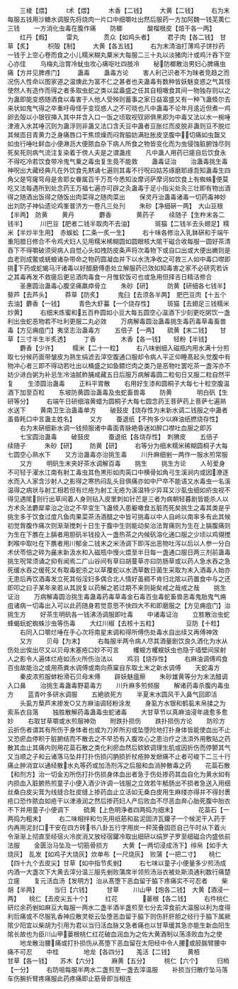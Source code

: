 <!-- { "loadSidebar": true } -->
　　三棱【煨】　　　术【煨】　　　木香【二钱】
　　大黄【二钱】
　　右为末每服五钱用沙糖水调服先将烧肉一片口中细嚼吐出然后服药一方加阿魏一钱芜荑仁三钱
　　一方消化虫毒在腹作痛
　　防榔　　　　酸榴根皮【焙干各一两】
　　红丹【煆】　　　雷丸　　　　贯众【如鸡头者】
　　君子肉【各二钱】　甘草【炙】　　　枳殻【制】
　　大黄【各五钱】
　　右为末清油打薄鸡子饼抄药一钱于上空心卷而食之小儿糯米糊丸粟米大每服二三十丸以淡猪肉汁或鸡汁吞下空心亦佳
　　乌梅丸治胃冷蚘虫攻心痛呕吐四肢冷
　　秘防榔散治男妇心脾痛虫痛【方并见脾疼门】
　　蛊毒
　　蛊毒方论
　　害人利己识者不为昩者竞趋之而况伤人性命以图家道之温燠此为富不仁之甚者也夫蛊毒有数种皆妖魅变惑之气其怪使然人有造作而得之者多取虫蛇之类以盆盎盛之任其自相噉食其间一物独存则以之为蛊即能变惑随酒食以毒害于人他人受殃则蓄事之家日益富盛又有一种飞蛊倐尔去来状如鬼气得之卒重吁毋怪乎变现惑人之不可晓也凡中蛊毒不论年月逺近但煮一鸡卵去殻以小银钗挿入其中并含入口一饭之顷取视钗卵俱黑即为中毒又法以水一椀唾津液入水其唾沉则为蛊浮则非蛊又法口含夭豆中蛊者豆胀烂而皮脱非蛊则豆不脱烂其候靣目青黄力乏身痛唇口干焦烦燥而闷胷脇妨满肚胀皮坚腹中切痛如虫齧又如虫行唾吐鲜血小便淋沥大便脓血杂下病人所食之物皆变化而为虫侵蚀脏腑蚀尽则死矣死则病气流注复染着于傍人夫是之谓蛊疰
　　凡中蛊人用药已瘥自后饮食永不得吃冷若饮食带冷鬼气乗之毒虫复生竟不能救
　　蛊毒证治
　　治蛊毒挑生毒神呪出大藏经典凡在外饮食先黙诵七遍则其毒不行呪曰姑苏琢磨耶琢吾知蛊毒生四角父是穹窿穹母是舎耶女眷属百千万吾今悉知汝摩诃萨摩诃如饮食上有蜘蛛便莫吃又法每遇所到处念药王万福七遍亦可辟之灸蛊毒于足小指尖处灸三壮即有物出酒得之随酒出饭得之随饭出肉菜得之随肉菜出
　　保灵丹治蛊毒诸毒一切药毒神妙出刘防子神仙遗论鸡峯普济方一卷凡三处刋
　　朱砂【净细硏一两】　大山豆根【半两】　防黄
　　黄丹　　　　麝香　　　　黄药子
　　续随子【生杵末各二钱半】
　　川巴豆【肥者二钱半取肉不去油】　　　　斑猫【二钱半去头翅足】糯米【半炒半生用】　赤蜈蚣【二条一炙一生】
　　右十味各修治入乳鉢硏和于端午重阳腊日修合不令鸡犬妇人见用糯米稀糊圆如圆眼核大隂干磁合收每服一圆好茶清吞下不得嚼破须臾病人自觉心头如拽防皮条声将次毒物下或自口出或大便出嫩则是血老则成鳖或蜣蜋诸杂带命之物药圆凝血并下以水洗净收之可救三人如中毒口噤即挑下药或蛇蝎马汗诸毒以好醋磨傅患处立解服药已效如知毒害之家不必研究若诉之其毒再发不救瘥后更忌酒肉毒食一月惟软饭可也或急用但择吉日精洁修合
　　圣惠圆治蛊毒心腹坚痛羸瘁骨立
　　朱砂【研】　　　防黄【研细各七钱半】　藜芦【去芦头】
　　莽草【防炙】　　　鬼臼【去须各半两】　肥巴豆肉【十五个去油】麝香【一钱】　　　青色大虾蟇【一个烧存性】
　　斑猫【去翅足三钱糯米炒黄】
　　右细末炼蜜和五百杵圆如小豆大每五圆空心温酒下少刻更吃粥饮一盏利出虫蛇恶物若不吐利更服二丸必效
　　万病解毒圆治蛊毒挑生毒药毒草毒畜兽毒【方见痈疽门】夷坚志治蛊毒方
　　五倍子【一两】　　硫黄【末二钱】　　甘草【三寸半生半炙透】
　　丁香　　　　木香【各一钱】　　轻粉【半钱】
　　麝香【少许】　　　糯米【二十一粒】
　　右八味剉细入磁瓶内用水满十分煎取七分候药面带皱皮为熟生绢滤去滓空腹通口服却令病人平正仰睡髙起头觉腹中有物冲心者三即不得动若吐出以桶盛之如鱼鳔烂肉之类乃是恶物吐罢吃茶一盏泻亦不妨少进白粥为补忌生冷油腻鲊脯咸藏五日后服万病解毒圆二粒旬日又服二粒自然平复
　　生漆圆治蛊毒
　　正料平胃散
　　右用好生漆和圆桐子大每七十粒空腹温酒下加至百粒
　　东坡防黄圆治蛊毒及虫蛇畜兽毒
　　防黄　　　　明白矾【生研等分】
　　右端午日研细溶黄蜡为圆桐子大每七圆念药王菩萨药上菩萨七遍熟水送下
　　黄南卫生治蛊毒单方
　　破鼓皮【烧存性为末新水调二钱服之中蛊者虽昏眊口中言蛊主姓名】
　　又方
　　蚕退纸【不拘多少以麻油纸撚烧存性】
　　右为末硏细新水调一钱频服诸中毒面青脉絶昏迷如醉口噤吐血服之即苏
　　七宝圆治蛊毒
　　破鼓皮　　　蚕退纸【各烧存性】　刺猬皮
　　五倍子　　　续随子　　　朱砂【研】
　　防黄【研】
　　右等分为细末糯米稀糊圆桐子大每七圆空心熟水下
　　又方治蛊毒亦治挑生毒
　　川升麻细剉一两作一服水煎常服
　　又方
　　明矾生末夹好茶水调解百毒
　　挑生
　　挑生方论
　　人茍爱身不可轻于濯水江南有射工毒虫其色黒形如肉脔口中横骨如角弓生溪涧内或因潦逐水而入人家含沙射人之影得之寒热闷乱头目俱痛亦如中尸卒不能语又水毒虫一名溪温得之病状与射工相若但有烂疮为射工无疮为溪温特少异耳又沙虱虫细如疥虫视不得见遇隂则行出草间着人身则钻入皮里刺如针芒是三者为病朝轻暮剧皆能杀人以方术灸法麝犀辈治之治之不早变生飞蛊倐入患躯噉食五脏而死矣挑生之毒其类是乎挑生多于饮食过度凡鱼肉果菜茶汤酒醋之中皆可挑毒以中人自岭以南率多有此其候初觉胷腹作痛次则渐渐搅刺十日生于腹中生则能动矣治法胷痛则为生在上膈腹痛则为生在下膲在上膈者用胆矾半钱投入一盏热茶之内候矾溶化通口服之少顷以鸡翎搅刺喉中取吐在下膲者用川郁金二钱末之米汤调下即泻出恶物吐泻以后以人参一分白术伏苓倍之碎为麄末新汲水和入磁瓶中慢火煨至半日每一盏通口服日两三剂前蛊毒挑生呪常须诵之抑有闻焉二广山谷间有草曰胡蔓草亦曰防肠草或以药人急水吞之急死缓水吞之缓死又有取毒蛇杀之以草覆蛇以水洒草数日菌生采取为末入酒毒人始亦无患后再饮酒毒发立死其俗淫妇多偶合北人情好虽稠不肯归北隂以药置食中与之还即叩之曰子某年来若从其説复以药解之若过期不来则毙矣戒之哉戒之哉
　　挑生证治
　　万病解毒圆治挑生毒蛊毒药毒草毒金石毒百虫毒蛇畜兽恶毒鬼胎鬼气痈疽诸病一切毒出入可以此药随身若觉意思不快四大不和即磨服之【方见痈疽门】治挑生方
　　好茶生明矾各一钱沸汤调服即吐毒
　　中诸毒证治
　　立胜散治虫蛇蜂蝎蚖蛇蜘蛛沙虫等伤毒
　　大红川椒【去核十五粒】　　　　　豆防【十粒】
　　右同入口嚼烂唾在手心次将南星末调和得所傅伤处毒水自出续又再傅神效
　　又方
　　贝母【为末】
　　右每服半两令病人尽其酒量剧饮良久酒化为水从伤处出俟出尽又以贝母末塞疮口妙不可言
　　蠼螋方蠼螋妖虫也隐于墙壁间尿射人之影令人遍体烂疮如汤火所伤治法以
　　鸡羽【烧存性】
　　右麻油调傅鸡食百虫故能治之或用燕粪水调傅或南向燕窠自东取土末之新水调傅
　　天蛇毒方
　　秦皮浓煎服蚌粉滑石贝母末傅
　　辟妖魅瘟瘵
　　朱砂雄黄等分为末法醋调入口鼻
　　治挑生毒蛊毒野葛毒方
　　川升麻多煎频服
　　解诸药毒杀腹内毒虫方
　　蓝青叶多研水调服
　　五絶欲死方
　　半夏末水圆风干入鼻气回即活
　　头虱方蔾芦末掺发○又方麻油调轻粉涂发
　　身虱方水银和鹤虱末帛揉之为索系衣自落
　　独胜散解药毒蛊毒虫蛇诸毒
　　大甘草节以真麻油浸年歳愈多愈妙
　　右取甘草嚼或水煎服神効
　　附跌扑损伤
　　跌扑损伤方论
　　防珍方云折伤者谓其有所伤于身体者也或为刀斧所刃或坠堕险地打扑身体皆能使血出不止又恐瘀血停积于脏腑结而不散去之不早恐有入腹攻心之患治疗之法湏外用敷贴之药散其血止其痛内则用花蘂石散之类化利瘀血然后欵欵调理生肌或因折伤而停鬰其气又当顺之子和云诸落马坠井打扑伤损闪肭损折杖疮肿发焮痛不止者可峻下二三十行痛止肿消宜以通经散水丸等药或加汤剂泻之后服和血消肿散毒之药
　　花蘂石散【和剂方】治一切金刃所伤打扑伤损身体血出者急于伤处掺药其血自化为黄水如有内损血入脏腑热煎童子小便入酒少许调一钱服之立效若牛觝肠出不损者急送入用细丝桑白皮尖茸为线缝合肚皮缝上掺药血止立活如无桑白皮用生麻缕亦得并不得封褁疮口恐作脓血如疮干以津液润之然后掺药妇人产后败血不尽恶血奔心胎死腹中胎衣不下并用童子小便调下
　　硫黄【上色明浄者四两捣为细末】　　　　花蘂石【一两捣为粗末】
　　右二味相拌和匀先用纸筋和盐泥固济瓦鑵子一个候泥干入药于内再用泥封口干安在四方砖书八卦五行字用炭一秤笼叠固匝自己午时从下着火令渐渐上彻直至经宿火冷炭消又放经宿鑵冷取出细研以绢罗子罗至细磁合内盛依前法服
　　金匮治马坠及一切筋骨损方
　　大黄【一两切浸成汤下】绯帛【如手大烧灰】　乱发【如鸡子大烧灰】炊单布【一尺烧灰】　败蒲【一把二寸】　　桃仁【四十九个去皮尖】甘草【如中指节炙剉】
　　右七味以童子小便量多少煎汤成内酒一大盏次下大黄去滓分温三服先剉败蒲席半领煎汤浴衣被处斯湏通利数行痛楚立瘥
　　复元活血汤【发明方】治从髙堕下恶血留于脇下疼痛实不可忍者
　　柴胡【半两】　　　当归【六钱】　　　甘草
　　川山甲【炮各二钱】　大黄【酒浸一两】　　桃仁【去皮尖五十个】
　　红花　　　　蒌根【各二钱】
　　右件桃仁研烂余药剉如麻豆大每服一两水二盏半酒半盏煎至七分去滓食前大温服以利为度得利后痛或不尽服乳香神应散灵枢云坠堕恶血留于脇下则伤肝肝胆之经行于脇下属厥隂少阳宜以柴胡为引用为君以当归活血脉又急者痛也以甘草缓其急亦能生新血阳生隂长故也为臣川山甲蒌根桃仁红花破血润血为之佐大黄酒制以荡涤败血为之使
　　地龙散治腰痛或打扑损伤从髙堕下恶血留在太阳经中令人腰或胫腨臂腰中痛不可忍
　　中桂　　　　地龙【各四分】　　羗活【二钱】
　　黄栢　　　　甘草【各一钱】　　苏木【六分】
　　麻黄【五分】　　　桃仁【六个】　　　归梢【一分】
　　右防咀每服半两水二盏煎至一盏去滓温服
　　补损当归散疗坠马落车伤腕折臂疼痛服此药疼痛即止筋骨即当相连
